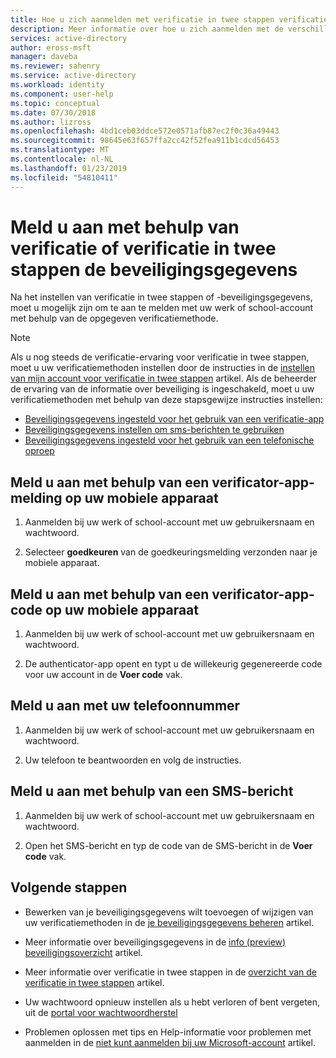 ```yaml
---
title: Hoe u zich aanmelden met verificatie in twee stappen verificatie of beveiliging info - Azure Active Directory | Microsoft Docs
description: Meer informatie over hoe u zich aanmelden met de verschillende verificatiemethoden voor de identiteit in beveiligingsgegevens.
services: active-directory
author: eross-msft
manager: daveba
ms.reviewer: sahenry
ms.service: active-directory
ms.workload: identity
ms.component: user-help
ms.topic: conceptual
ms.date: 07/30/2018
ms.author: lizross
ms.openlocfilehash: 4bd1ceb03ddce572e0571afb87ec2f0c36a49443
ms.sourcegitcommit: 98645e63f657ffa2cc42f52fea911b1cdcd56453
ms.translationtype: MT
ms.contentlocale: nl-NL
ms.lasthandoff: 01/23/2019
ms.locfileid: "54810411"
---
```

# <a name="sign-in-using-two-step-verification-or-security-info"></a>Meld u aan met behulp van verificatie of verificatie in twee stappen de beveiligingsgegevens

Na het instellen van verificatie in twee stappen of -beveiligingsgegevens, moet u mogelijk zijn om te aan te melden met uw werk of school-account met behulp van de opgegeven verificatiemethode.

>[!Note]
>Als u nog steeds de verificatie-ervaring voor verificatie in twee stappen, moet u uw verificatiemethoden instellen door de instructies in de [instellen van mijn account voor verificatie in twee stappen](multi-factor-authentication-end-user-first-time.md) artikel. Als de beheerder de ervaring van de informatie over beveiliging is ingeschakeld, moet u uw verificatiemethoden met behulp van deze stapsgewijze instructies instellen:<ul><li>[Beveiligingsgegevens ingesteld voor het gebruik van een verificatie-app](security-info-setup-auth-app.md)</li><li>[Beveiligingsgegevens instellen om sms-berichten te gebruiken](security-info-setup-text-msg.md)</li><li>[Beveiligingsgegevens ingesteld voor het gebruik van een telefonische oproep](security-info-setup-phone-number.md)</li></ul>

## <a name="sign-in-using-an-authenticator-app-notification-on-your-mobile-device"></a>Meld u aan met behulp van een verificator-app-melding op uw mobiele apparaat

1. Aanmelden bij uw werk of school-account met uw gebruikersnaam en wachtwoord.

2. Selecteer **goedkeuren** van de goedkeuringsmelding verzonden naar je mobiele apparaat.


## <a name="sign-in-using-an-authenticator-app-code-on-your-mobile-device"></a>Meld u aan met behulp van een verificator-app-code op uw mobiele apparaat

1. Aanmelden bij uw werk of school-account met uw gebruikersnaam en wachtwoord.

2. De authenticator-app opent en typt u de willekeurig gegenereerde code voor uw account in de **Voer code** vak.


## <a name="sign-in-using-your-phone-number"></a>Meld u aan met uw telefoonnummer

1. Aanmelden bij uw werk of school-account met uw gebruikersnaam en wachtwoord.

2. Uw telefoon te beantwoorden en volg de instructies.


## <a name="sign-in-using-a-text-message"></a>Meld u aan met behulp van een SMS-bericht

1. Aanmelden bij uw werk of school-account met uw gebruikersnaam en wachtwoord.

2. Open het SMS-bericht en typ de code van de SMS-bericht in de **Voer code** vak.


## <a name="next-steps"></a>Volgende stappen

- Bewerken van je beveiligingsgegevens wilt toevoegen of wijzigen van uw verificatiemethoden in de [je beveiligingsgegevens beheren](security-info-manage-settings.md) artikel. 

- Meer informatie over beveiligingsgegevens in de [info (preview) beveiligingsoverzicht](user-help-security-info-overview.md) artikel.

- Meer informatie over verificatie in twee stappen in de [overzicht van de verificatie in twee stappen](user-help-two-step-verification-overview.md) artikel. 

- Uw wachtwoord opnieuw instellen als u hebt verloren of bent vergeten, uit de [portal voor wachtwoordherstel](https://passwordreset.microsoftonline.com/)

- Problemen oplossen met tips en Help-informatie voor problemen met aanmelden in de [niet kunt aanmelden bij uw Microsoft-account](https://support.microsoft.com/help/12429/microsoft-account-sign-in-cant) artikel.